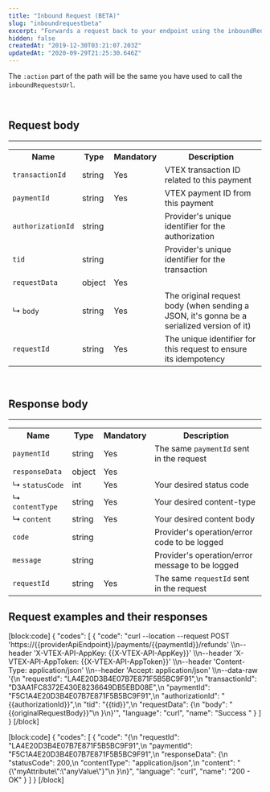 ```yaml
---
title: "Inbound Request (BETA)"
slug: "inboundrequestbeta"
excerpt: "Forwards a request back to your endpoint using the inboundRequestsUrl provided in the POST /payments payload."
hidden: false
createdAt: "2019-12-30T03:21:07.203Z"
updatedAt: "2020-09-29T21:25:30.646Z"
---
```

The `:action` part of the path will be the same you have used to call the `inboundRequestsUrl`.

</br>

## Request body
---

<table>
    <tr>
        <th>Name</th>
        <th>Type</th>
        <th>Mandatory</th>
        <th>Description</th>
    </tr>
    <tr>
        <td><code>transactionId</code></td>
        <td>string</td>
        <td>Yes</td>
        <td>VTEX transaction ID related to this payment</td>
    </tr>
    <tr>
        <td><code>paymentId</code></td>
        <td>string</td>
        <td>Yes</td>
        <td>VTEX payment ID from this payment</td>
    </tr>
    <tr>
        <td><code>authorizationId</code></td>
        <td>string</td>
        <td></td>
        <td>Provider's unique identifier for the authorization</td>
    </tr>
    <tr>
        <td><code>tid</code></td>
        <td>string</td>
        <td></td>
        <td>Provider's unique identifier for the transaction</td>
    </tr>
    <tr>
        <td><code>requestData</code></td>
        <td>object</td>
        <td>Yes</td>
        <td></td>
    </tr>
    <tr>
        <td>&#x21B3; <code>body</code></td>
        <td>string</td>
        <td>Yes</td>
        <td>The original request body (when sending a JSON, it's gonna be a serialized version of it)</td>
    </tr>
    <tr>
        <td><code>requestId</code></td>
        <td>string</td>
        <td>Yes</td>
        <td>The unique identifier for this request to ensure its idempotency</td>
    </tr>
</table>

</br>

## Response body
---

<table>
    <tr>
        <th>Name</th>
        <th>Type</th>
        <th>Mandatory</th>
        <th>Description</th>
    </tr>
    <tr>
        <td><code>paymentId</code></td>
        <td>string</td>
        <td>Yes</td>
        <td>The same <code>paymentId</code> sent in the request</td>
    </tr>
    <tr>
        <td><code>responseData</code></td>
        <td>object</td>
        <td>Yes</td>
        <td></td>
    </tr>
    <tr>
        <td>&#x21B3; <code>statusCode</code></td>
        <td>int</td>
        <td>Yes</td>
        <td>Your desired status code</td>
    </tr>
    <tr>
        <td>&#x21B3; <code>contentType</code></td>
        <td>string</td>
        <td>Yes</td>
        <td>Your desired content-type</td>
    </tr>
    <tr>
        <td>&#x21B3; <code>content</code></td>
        <td>string</td>
        <td>Yes</td>
        <td>Your desired content body</td>
    </tr>
    <tr>
        <td><code>code</code></td>
        <td>string</td>
        <td></td>
        <td>Provider's operation/error code to be logged</td>
    </tr>
    <tr>
        <td><code>message</code></td>
        <td>string</td>
        <td></td>
        <td>Provider's operation/error message to be logged</td>
    </tr>
    <tr>
        <td><code>requestId</code></td>
        <td>string</td>
        <td>Yes</td>
        <td>The same <code>requestId</code> sent in the request</td>
    </tr>
</table>

## Request examples and their responses 
[block:code]
{
  "codes": [
    {
      "code": "curl --location --request POST 'https://{{providerApiEndpoint}}/payments/{{paymentId}}/refunds' \\\n--header 'X-VTEX-API-AppKey: {{X-VTEX-API-AppKey}}' \\\n--header 'X-VTEX-API-AppToken: {{X-VTEX-API-AppToken}}' \\\n--header 'Content-Type: application/json' \\\n--header 'Accept: application/json' \\\n--data-raw '{\n    \"requestId\": \"LA4E20D3B4E07B7E871F5B5BC9F91\",\n    \"transactionId\": \"D3AA1FC8372E430E8236649DB5EBD08E\",\n    \"paymentId\": \"F5C1A4E20D3B4E07B7E871F5B5BC9F91\",\n    \"authorizationId\": \"{{authorizationId}}\",\n    \"tid\": \"{{tid}}\",\n    \"requestData\": {\n        \"body\": \"{{originalRequestBody}}\"\n    }\n}'",
      "language": "curl",
      "name": "Success "
    }
  ]
}
[/block]

[block:code]
{
  "codes": [
    {
      "code": "{\n  \"requestId\": \"LA4E20D3B4E07B7E871F5B5BC9F91\",\n  \"paymentId\": \"F5C1A4E20D3B4E07B7E871F5B5BC9F91\",\n  \"responseData\": {\n    \"statusCode\": 200,\n    \"contentType\": \"application/json\",\n    \"content\": \"{\\\"myAttribute\\\":\\\"anyValue\\\"}\"\n  }\n}",
      "language": "curl",
      "name": "200 - OK"
    }
  ]
}
[/block]